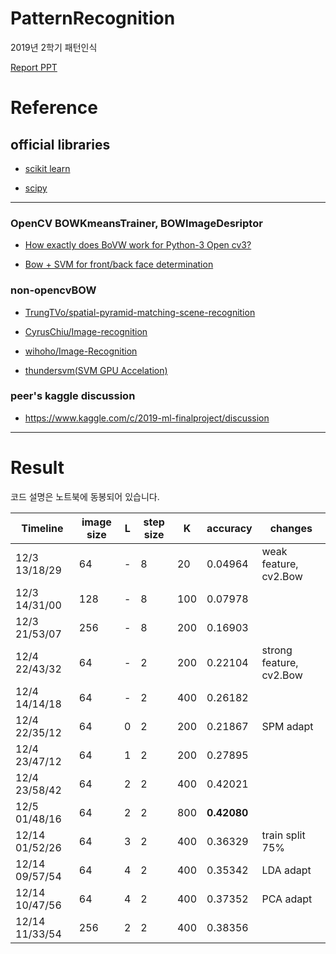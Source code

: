 # PatternRecognition
2019년 2학기 패턴인식

[Report PPT](https://www.slideshare.net/NamhoonKim18/bag-of-visual-words)

# Reference

## official libraries

- [scikit learn](https://scikit-learn.org/)

- [scipy](https://www.scipy.org/)

---

### OpenCV BOWKmeansTrainer, BOWImageDesriptor

- [How exactly does BoVW work for Python-3 Open cv3?](https://answers.opencv.org/question/183596/how-exactly-does-bovw-work-for-python-3-open-cv3/)

- [Bow + SVM for front/back face determination](https://gist.github.com/autosquid/4c5b72b195a4d65008347c7920ef8273)

### non-opencvBOW

- [TrungTVo/spatial-pyramid-matching-scene-recognition](https://github.com/TrungTVo/spatial-pyramid-matching-scene-recognition/blob/master/spatial_pyramid.ipynb)

- [CyrusChiu/Image-recognition](https://github.com/CyrusChiu/Image-recognition)

- [wihoho/Image-Recognition](https://github.com/wihoho/Image-Recognition)

- [thundersvm(SVM GPU Accelation)](https://github.com/Xtra-Computing/thundersvm.git)

### peer's kaggle discussion

- https://www.kaggle.com/c/2019-ml-finalproject/discussion

---

# Result

코드 설명은 노트북에 동봉되어 있습니다.

| Timeline    | image size  | L   | step size | K   | accuracy  | changes             |
| ----------- | ----------- | --- | --------- | --- | --------- | ------------------- |
|12/3 13/18/29|64           |  -  |8          |20   |0.04964    |weak feature, cv2.Bow|
|12/3 14/31/00|128          |  -  |8          |100  |0.07978    ||
|12/3 21/53/07|256          |  -  |8          |200  |0.16903    ||
|12/4 22/43/32|64           |  -  |2          |200  |0.22104    |strong feature, cv2.Bow|
|12/4 14/14/18|64           |  -  |2          |400  |0.26182    ||
|12/4 22/35/12|64           |  0  |2          |200  |0.21867    |SPM adapt|
|12/4 23/47/12|64           |  1  |2          |200  |0.27895    ||
|12/4 23/58/42|64           |  2  |2          |400  |0.42021    ||
|12/5 01/48/16|64           |  2  |2          |800  |**0.42080**||
|12/14 01/52/26|64          |  3  |2          |400  |0.36329    |train split 75%|
|12/14 09/57/54|64          |  4  |2          |400  |0.35342    |LDA adapt|
|12/14 10/47/56|64          |  4  |2          |400  |0.37352    |PCA adapt|
|12/14 11/33/54|256         |  2  |2          |400  |0.38356    ||
